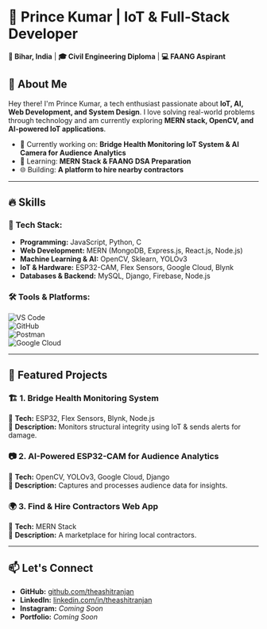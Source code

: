 # 🚀 Prince Kumar | IoT & Full-Stack Developer  

**📍 Bihar, India** | **🎓 Civil Engineering Diploma** | **💻 FAANG Aspirant**  

## 👋 About Me  
Hey there! I'm Prince Kumar, a tech enthusiast passionate about **IoT, AI, Web Development, and System Design**. I love solving real-world problems through technology and am currently exploring **MERN stack, OpenCV, and AI-powered IoT applications**.  

- 🔭 Currently working on: **Bridge Health Monitoring IoT System & AI Camera for Audience Analytics**  
- 📖 Learning: **MERN Stack & FAANG DSA Preparation**  
- 🌐 Building: **A platform to hire nearby contractors**  

---

## 🔥 Skills  
### 🎯 **Tech Stack:**  
- **Programming:** JavaScript, Python, C  
- **Web Development:** MERN (MongoDB, Express.js, React.js, Node.js)  
- **Machine Learning & AI:** OpenCV, Sklearn, YOLOv3  
- **IoT & Hardware:** ESP32-CAM, Flex Sensors, Google Cloud, Blynk  
- **Databases & Backend:** MySQL, Django, Firebase, Node.js  

### 🛠 **Tools & Platforms:**  
![VS Code](https://img.shields.io/badge/VS%20Code-007ACC?style=flat&logo=visualstudiocode&logoColor=white)  
![GitHub](https://img.shields.io/badge/GitHub-181717?style=flat&logo=github&logoColor=white)  
![Postman](https://img.shields.io/badge/Postman-FF6C37?style=flat&logo=postman&logoColor=white)  
![Google Cloud](https://img.shields.io/badge/Google%20Cloud-4285F4?style=flat&logo=googlecloud&logoColor=white)  

---

## 📌 Featured Projects  
### 🏗 **1. Bridge Health Monitoring System**  
🔹 **Tech:** ESP32, Flex Sensors, Blynk, Node.js  
🔹 **Description:** Monitors structural integrity using IoT & sends alerts for damage.  

### 📷 **2. AI-Powered ESP32-CAM for Audience Analytics**  
🔹 **Tech:** OpenCV, YOLOv3, Google Cloud, Django  
🔹 **Description:** Captures and processes audience data for insights.  

### 🌍 **3. Find & Hire Contractors Web App**  
🔹 **Tech:** MERN Stack  
🔹 **Description:** A marketplace for hiring local contractors.  

---

## 📫 Let's Connect  
- **GitHub:** [github.com/theashitranjan](https://github.com/theashitranjan)  
- **LinkedIn:** [linkedin.com/in/theashitranjan](https://linkedin.com/in/theashitranjan)  
- **Instagram:** _Coming Soon_  
- **Portfolio:** _Coming Soon_  
